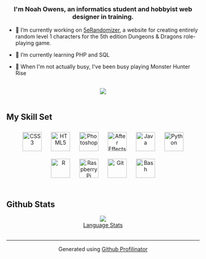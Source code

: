 ### <div align="center">I'm Noah Owens, an informatics student and hobbyist web designer in training.</div>  
  

- 🎲 I’m currently working on [5eRandomizer](https://github.com/noah-owens/5eRandomizer), a website for creating entirely random level 1 characters for the 5th edition Dungeons & Dragons role-playing game.  
  

- 🌱 I’m currently learning PHP and SQL  
  

- 👾 When I'm not actually busy, I've been busy playing Monster Hunter Rise  
  

<br/>  

<div align="center"><img src="https://spotify-github-profile.vercel.app/api/view?uid=lvl7cleric&cover_image=true&theme=novatorem&bar_color=53b14f&bar_color_cover=true" /></div>  

<br/>  


## My Skill Set  
<div align="center">  
<img style="margin: 10px" src="https://profilinator.rishav.dev/skills-assets/css3-original-wordmark.svg" alt="CSS3" height="50" />  
<img style="margin: 10px" src="https://profilinator.rishav.dev/skills-assets/html5-original-wordmark.svg" alt="HTML5" height="50" />  
<img style="margin: 10px" src="https://profilinator.rishav.dev/skills-assets/photoshop-plain.svg" alt="Photoshop" height="50" />  
<img style="margin: 10px" src="https://profilinator.rishav.dev/skills-assets/aftereffects.png" alt="After Effects" height="50" />  
<img style="margin: 10px" src="https://profilinator.rishav.dev/skills-assets/java-original-wordmark.svg" alt="Java" height="50" />  
<img style="margin: 10px" src="https://profilinator.rishav.dev/skills-assets/python-original.svg" alt="Python" height="50" />  
<img style="margin: 10px" src="https://profilinator.rishav.dev/skills-assets/r.svg" alt="R" height="50" />  
<img style="margin: 10px" src="https://profilinator.rishav.dev/skills-assets/raspberrypi.png" alt="Raspberry Pi" height="50" />  
<img style="margin: 10px" src="https://profilinator.rishav.dev/skills-assets/git-scm-icon.svg" alt="Git" height="50" />  
<img style="margin: 10px" src="https://profilinator.rishav.dev/skills-assets/gnu_bash-icon.svg" alt="Bash" height="50" />  
</div>  

<br/>  


## Github Stats  
<div align='center'>
  <img src="https://github-readme-stats.vercel.app/api?username=noah-owens&show_icons=true&count_private=true&hide_border=true" />
</div>
<div align='center'>
  <a href="https://ionicabizau.github.io/github-profile-languages/api.html?noah-owens">Language Stats</a>
</div>
<br />

----
<div align="center">Generated using <a href="https://profilinator.rishav.dev/" target="_blank">Github Profilinator</a></div>
